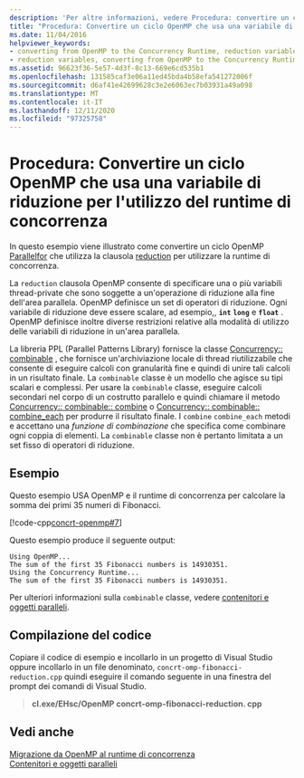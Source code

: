 ```yaml
---
description: 'Per altre informazioni, vedere Procedura: convertire un ciclo OpenMP che usa una variabile di riduzione per usare la runtime di concorrenza'
title: "Procedura: Convertire un ciclo OpenMP che usa una variabile di riduzione per l'utilizzo del runtime di concorrenza"
ms.date: 11/04/2016
helpviewer_keywords:
- converting from OpenMP to the Concurrency Runtime, reduction variables
- reduction variables, converting from OpenMP to the Concurrency Runtime
ms.assetid: 96623f36-5e57-4d3f-8c13-669e6cd535b1
ms.openlocfilehash: 131585caf3e06a11ed45bda4b58efa541272006f
ms.sourcegitcommit: d6af41e42699628c3e2e6063ec7b03931a49a098
ms.translationtype: MT
ms.contentlocale: it-IT
ms.lasthandoff: 12/11/2020
ms.locfileid: "97325758"
---
```

# <a name="how-to-convert-an-openmp-loop-that-uses-a-reduction-variable-to-use-the-concurrency-runtime"></a>Procedura: Convertire un ciclo OpenMP che usa una variabile di riduzione per l'utilizzo del runtime di concorrenza

In questo esempio viene illustrato come convertire un ciclo OpenMP [Parallel](../../parallel/concrt/how-to-use-parallel-invoke-to-write-a-parallel-sort-routine.md#parallel)[for](../openmp/reference/openmp-directives.md#for-openmp) che utilizza la clausola [reduction](../openmp/reference/openmp-clauses.md#reduction) per utilizzare la runtime di concorrenza.

La `reduction` clausola OpenMP consente di specificare una o più variabili thread-private che sono soggette a un'operazione di riduzione alla fine dell'area parallela. OpenMP definisce un set di operatori di riduzione. Ogni variabile di riduzione deve essere scalare, ad esempio,, **`int`** **`long`** e **`float`** . OpenMP definisce inoltre diverse restrizioni relative alla modalità di utilizzo delle variabili di riduzione in un'area parallela.

La libreria PPL (Parallel Patterns Library) fornisce la classe [Concurrency:: combinable](../../parallel/concrt/reference/combinable-class.md) , che fornisce un'archiviazione locale di thread riutilizzabile che consente di eseguire calcoli con granularità fine e quindi di unire tali calcoli in un risultato finale. La `combinable` classe è un modello che agisce su tipi scalari e complessi. Per usare la `combinable` classe, eseguire calcoli secondari nel corpo di un costrutto parallelo e quindi chiamare il metodo [Concurrency:: combinable:: combine](reference/combinable-class.md#combine) o [Concurrency:: combinable:: combine_each](reference/combinable-class.md#combine_each) per produrre il risultato finale. I `combine` `combine_each` metodi e accettano una *funzione di combinazione* che specifica come combinare ogni coppia di elementi. La `combinable` classe non è pertanto limitata a un set fisso di operatori di riduzione.

## <a name="example"></a>Esempio

Questo esempio USA OpenMP e il runtime di concorrenza per calcolare la somma dei primi 35 numeri di Fibonacci.

[!code-cpp[concrt-openmp#7](../../parallel/concrt/codesnippet/cpp/convert-an-openmp-loop-that-uses-a-reduction-variable_1.cpp)]

Questo esempio produce il seguente output:

```Output
Using OpenMP...
The sum of the first 35 Fibonacci numbers is 14930351.
Using the Concurrency Runtime...
The sum of the first 35 Fibonacci numbers is 14930351.
```

Per ulteriori informazioni sulla `combinable` classe, vedere [contenitori e oggetti paralleli](../../parallel/concrt/parallel-containers-and-objects.md).

## <a name="compiling-the-code"></a>Compilazione del codice

Copiare il codice di esempio e incollarlo in un progetto di Visual Studio oppure incollarlo in un file denominato, `concrt-omp-fibonacci-reduction.cpp` quindi eseguire il comando seguente in una finestra del prompt dei comandi di Visual Studio.

> **cl.exe/EHsc/OpenMP concrt-omp-fibonacci-reduction. cpp**

## <a name="see-also"></a>Vedi anche

[Migrazione da OpenMP al runtime di concorrenza](../../parallel/concrt/migrating-from-openmp-to-the-concurrency-runtime.md)<br/>
[Contenitori e oggetti paralleli](../../parallel/concrt/parallel-containers-and-objects.md)
